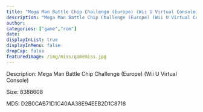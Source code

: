 ```yaml
---
title: "Mega Man Battle Chip Challenge (Europe) (Wii U Virtual Console)"
description: "Mega Man Battle Chip Challenge (Europe) (Wii U Virtual Console)"
author: 
categories: ["game","rom"]
date: 
displayInList: true
displayInMenu: false
dropCap: false
featuredImage: /img/miss/gamemiss.jpg
---
```


Description: Mega Man Battle Chip Challenge (Europe) (Wii U Virtual Console)

Size: 8388608

MD5: D2B0CAB71D1C40AA38E94EEB2D1C8718

